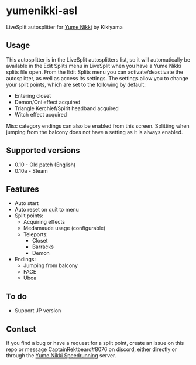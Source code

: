 # yumenikki-asl
LiveSplit autosplitter for [Yume Nikki](https://store.steampowered.com/app/650700/Yume_Nikki/) by Kikiyama

## Usage
This autosplitter is in the LiveSplit autosplitters list, so it will automatically be available in the Edit Splits menu in LiveSplit when you have a Yume Nikki splits file open. From the Edit Splits menu you can activate/deactivate the autosplitter, as well as access its settings. The settings allow you to change your split points, which are set to the following by default:
 - Entering closet
 - Demon/Oni effect acquired
 - Triangle Kerchief/Spirit headband acquired
 - Witch effect acquired


Misc category endings can also be enabled from this screen. Splitting when jumping from the balcony does not have a setting as it is always enabled.

## Supported versions
 - 0.10 - Old patch (English)
 - 0.10a - Steam

## Features
 - Auto start
 - Auto reset on quit to menu
 - Split points:
    - Acquiring effects
    - Medamaude usage (configurable)
    - Teleports:
      - Closet
      - Barracks
      - Demon
 - Endings:
    - Jumping from balcony
    - FACE
    - Uboa

## To do
 - Support JP version

## Contact
If you find a bug or have a request for a split point, create an issue on this repo or message CaptainRektbeard#8076 on discord, either directly or through the [Yume Nikki Speedrunning](https://discord.gg/XZY7BKC) server.